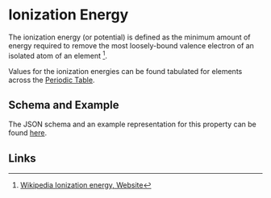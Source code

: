 # Ionization Energy

The ionization energy (or potential) is defined as the minimum amount of energy required to remove the most loosely-bound valence electron of an isolated atom of an element [^1].

Values for the ionization energies can be found tabulated for elements across the [Periodic Table](../../properties/data/periodic-table.md).

## Schema and Example 

The JSON schema and an example representation for this property can be found [here](../../properties/data/list.md#ionization-potential).

## Links

[^1]: [Wikipedia Ionization energy, Website](https://en.wikipedia.org/wiki/Ionization_energy)
